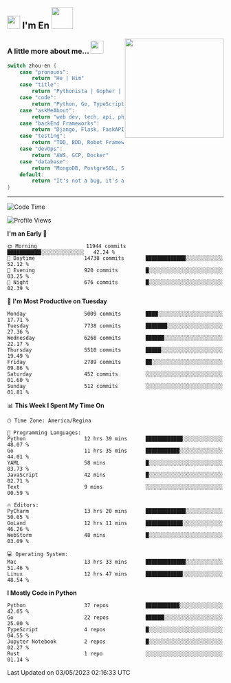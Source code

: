 <h2><img src="https://emojis.slackmojis.com/emojis/images/1531849430/4246/blob-sunglasses.gif?1531849430" width="30"/> I'm En <img src="https://media.giphy.com/media/12oufCB0MyZ1Go/giphy.gif" width="50"></h2>
<img align='right' src="https://media.giphy.com/media/M9gbBd9nbDrOTu1Mqx/giphy.gif" width="230">


### A little more about me... <img src="https://media.giphy.com/media/WUlplcMpOCEmTGBtBW/giphy.gif" width="30">  
<!--
```javascript
const zhou-en = {
    pronouns: "He" | "Him",
    title: "Pythonista" | "Gopher" | "Rustacean",
    code: ["Python", "Go", "Rust", "TypeScript"],
    askMeAbout: ["web dev", "tech", "app dev", "photography"],
    technologies: {
        backEnd: {
            python: ["Django", "Flask", "FaskAPI"],
            go: []
        },
        scraping: ["selenium", "scrapy", "spider"],
        testing: ["Robot Framework"],
        devOps: ["AWS", "Docker", "GCP", "Nginx"],
        databases: ["mongo", "postgresql", "sqlite"],
        misc: ["Firebase", "Heroku"]
    },
    architecture: ["Event Driven Architecture", "Microservices"],
    currentFocus: ["Temporal", "Rust"],
    funFact: "It's not a bug, it's a feature!"
};
```
  -->

```go
switch zhou-en {
    case "pronouns":
        return "He | Him"
    case "title":
        return "Pythonista | Gopher | Rustacean"
    case "code":
        return "Python, Go, TypeScript, Rust"
    case "askMeAbout":
        return "web dev, tech, api, photography, basketball"
    case "backEnd Frameworks":
        return "Django, Flask, FaskAPI, Temporal"
    case "testing":
        return "TDD, BDD, Robot Framework, pytest"
    case "devOps":
        return "AWS, GCP, Docker"
    case "database":
        return "MongoDB, PostgreSQL, Sqlit"
    default:
        return "It's not a bug, it's a feature!"
}
```




---
<!--START_SECTION:waka-->
![Code Time](http://img.shields.io/badge/Code%20Time-647%20hrs%2049%20mins-blue)

![Profile Views](http://img.shields.io/badge/Profile%20Views-19-blue)

**I'm an Early 🐤** 

```text
🌞 Morning                11944 commits       ███████████░░░░░░░░░░░░░░   42.24 % 
🌆 Daytime                14738 commits       █████████████░░░░░░░░░░░░   52.12 % 
🌃 Evening                920 commits         █░░░░░░░░░░░░░░░░░░░░░░░░   03.25 % 
🌙 Night                  676 commits         █░░░░░░░░░░░░░░░░░░░░░░░░   02.39 % 
```
📅 **I'm Most Productive on Tuesday** 

```text
Monday                   5009 commits        ████░░░░░░░░░░░░░░░░░░░░░   17.71 % 
Tuesday                  7738 commits        ███████░░░░░░░░░░░░░░░░░░   27.36 % 
Wednesday                6268 commits        ██████░░░░░░░░░░░░░░░░░░░   22.17 % 
Thursday                 5510 commits        █████░░░░░░░░░░░░░░░░░░░░   19.49 % 
Friday                   2789 commits        ██░░░░░░░░░░░░░░░░░░░░░░░   09.86 % 
Saturday                 452 commits         ░░░░░░░░░░░░░░░░░░░░░░░░░   01.60 % 
Sunday                   512 commits         ░░░░░░░░░░░░░░░░░░░░░░░░░   01.81 % 
```


📊 **This Week I Spent My Time On** 

```text
🕑︎ Time Zone: America/Regina

💬 Programming Languages: 
Python                   12 hrs 39 mins      ████████████░░░░░░░░░░░░░   48.07 % 
Go                       11 hrs 35 mins      ███████████░░░░░░░░░░░░░░   44.01 % 
YAML                     58 mins             █░░░░░░░░░░░░░░░░░░░░░░░░   03.73 % 
JavaScript               42 mins             █░░░░░░░░░░░░░░░░░░░░░░░░   02.71 % 
Text                     9 mins              ░░░░░░░░░░░░░░░░░░░░░░░░░   00.59 % 

🔥 Editors: 
PyCharm                  13 hrs 20 mins      █████████████░░░░░░░░░░░░   50.65 % 
GoLand                   12 hrs 11 mins      ████████████░░░░░░░░░░░░░   46.26 % 
WebStorm                 48 mins             █░░░░░░░░░░░░░░░░░░░░░░░░   03.09 % 

💻 Operating System: 
Mac                      13 hrs 33 mins      █████████████░░░░░░░░░░░░   51.46 % 
Linux                    12 hrs 47 mins      ████████████░░░░░░░░░░░░░   48.54 % 
```

**I Mostly Code in Python** 

```text
Python                   37 repos            ███████████░░░░░░░░░░░░░░   42.05 % 
Go                       22 repos            ██████░░░░░░░░░░░░░░░░░░░   25.00 % 
TypeScript               4 repos             █░░░░░░░░░░░░░░░░░░░░░░░░   04.55 % 
Jupyter Notebook         2 repos             █░░░░░░░░░░░░░░░░░░░░░░░░   02.27 % 
Rust                     1 repo              ░░░░░░░░░░░░░░░░░░░░░░░░░   01.14 % 
```




 Last Updated on 03/05/2023 02:16:33 UTC
<!--END_SECTION:waka-->
